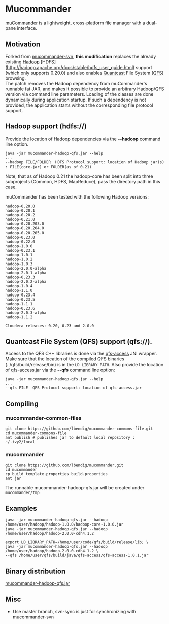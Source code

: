 # Mucommander

[muCommander](http://www.mucommander.com) is a lightweight, cross-platform file manager with a dual-pane interface.<br>

## Motivation
Forked from [mucommander-svn](https://svn.mucommander.com), **this modification** replaces the already existing [Hadoop](http://hadoop.apache.org/) [HDFS]
(http://hadoop.apache.org/docs/stable/hdfs_user_guide.html) support (which only supports 0.20.0) and also enables
[Quantcast](https://www.quantcast.com/) File System [(QFS)](https://github.com/quantcast/qfs) browsing.<br>
The patch removes the Hadoop dependency from muCommander's runnable fat JAR, and makes it possible
to provide an arbitrary Hadoop/QFS version via command line parameters. Loading of the classes are done dynamically during 
application startup. If such a dependency is not provided, the application starts without the corresponding file protocol support. 

## Hadoop support (hdfs://)

Provide the location of Hadoop dependencies via the **--hadoop** command line option.

    java -jar mucommander-hadoop-qfs.jar --help
    ...
    --hadoop FILE/FOLDER  HDFS Protocol support: location of Hadoop jar(s) : FILE(core-jar) or FOLDER(as of 0.21)

Note, that as of Hadoop 0.21 the hadoop-core has been split into three subprojects (Common, HDFS, MapReduce), pass
the directory path in this case.

muCommander has been tested with the following Hadoop versions:

    hadoop-0.20.0
    hadoop-0.20.1
    hadoop-0.20.2
    hadoop-0.21.0
    hadoop-0.20.203.0
    hadoop-0.20.204.0
    hadoop-0.20.205.0
    hadoop-0.23.0
    hadoop-0.22.0
    hadoop-1.0.0
    hadoop-0.23.1
    hadoop-1.0.1
    hadoop-1.0.2
    hadoop-1.0.3
    hadoop-2.0.0-alpha
    hadoop-2.0.1-alpha
    hadoop-0.23.3
    hadoop-2.0.2-alpha
    hadoop-1.0.4
    hadoop-1.1.0
    hadoop-0.23.4
    hadoop-0.23.5
    hadoop-1.1.1
    hadoop-0.23.6
    hadoop-2.0.3-alpha
    hadoop-1.1.2

    Cloudera releases: 0.20, 0.23 and 2.0.0

## Quantcast File System (QFS) support (qfs://).

Access to the QFS C++ libraries is done via the [qfs-access](https://github.com/quantcast/qfs/wiki/Developer-Documentation#compiling-java-side) JNI wrapper.<br>
Make sure that the location of the compiled QFS binaries (../qfs/build/release/bin) is in the `LD_LIBRARY_PATH`.
Also provide the location of qfs-access.jar via the **--qfs** command line option:

    java -jar mucommander-hadoop-qfs.jar --help
    ...
    --qfs FILE  QFS Protocol support: location of qfs-access.jar

## Compiling

### mucommander-common-files

    git clone https://github.com/lbendig/mucommander-commons-file.git
    cd mucommander-commons-file
    ant publish # publishes jar to default local repository : ~/.ivy2/local

### mucommander

    git clone https://github.com/lbendig/mucommander.git
    cd mucommander
    cp build_template.properties build.properties
    ant jar

The runnable mucommander-hadoop-qfs.jar  will be created under `mucommander/tmp`

## Examples

    java -jar mucommander-hadoop-qfs.jar --hadoop /home/user/hadoop/hadoop-1.0.0/hadoop-core-1.0.0.jar
    java -jar mucommander-hadoop-qfs.jar --hadoop /home/user/hadoop/hadoop-2.0.0-cdh4.1.2

    export LD_LIBRARY_PATH=/home/user/code/qfs/build/release/lib; \
    java -jar mucommander-hadoop-qfs.jar --hadoop /home/user/hadoop/hadoop-2.0.0-cdh4.1.2 \
    --qfs /home/user/qfs/build/java/qfs-access/qfs-access-1.0.1.jar

## Binary distribution
[mucommander-hadoop-qfs.jar](https://docs.google.com/file/d/0B-nInduBOs0cYkZ0aVdrcWkxSnM/edit?usp=sharing)

## Misc

* Use master branch, svn-sync is just for synchronizing with mucommander-svn
